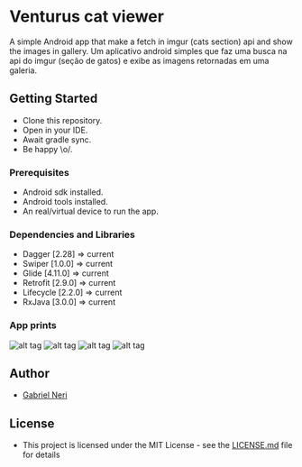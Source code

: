 # Venturus cat viewer

A simple Android app that make a fetch in imgur (cats section) api and show the images in gallery.
Um aplicativo android simples que faz uma busca na api do imgur (seção de gatos) e exibe as imagens retornadas em uma galeria.

## Getting Started
  - Clone this repository.
  - Open in your IDE.
  - Await gradle sync.
  - Be happy \o/.

### Prerequisites
  - Android sdk installed.
  - Android tools installed.
  - An real/virtual device to run the app.

### Dependencies and Libraries
  - Dagger    [2.28]    => current
  - Swiper    [1.0.0]   => current
  - Glide     [4.11.0]  => current
  - Retrofit  [2.9.0]   => current
  - Lifecycle [2.2.0]   => current
  - RxJava    [3.0.0]   => current

### App prints
  ![alt tag](./prints/print1.png)
  ![alt tag](./prints/print2.png)
  ![alt tag](./prints/print3.png)
  ![alt tag](./prints/print4.png)

## Author
  - [Gabriel Neri](https://br.linkedin.com/in/nerigabriel)

## License
   - This project is licensed under the MIT License - see the [LICENSE.md](LICENSE.md) file for details  
